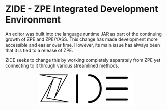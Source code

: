 # ZIDE - ZPE Integrated Development Environment
An editor was built into the language runtime JAR as part of the continuing growth of ZPE and ZPE/YASS. This change has made development more accessible and easier over time. However, its main issue has always been that it is tied to a release of ZPE. 

ZIDE seeks to change this by working completely separately from ZPE yet connecting to it through various streamlined methods. 
<p align="center">
<img src="https://github.com/jamiebalfour04/zide/blob/main/ZIDE.png" alt="ZPE Logo" width="300">
</p>
